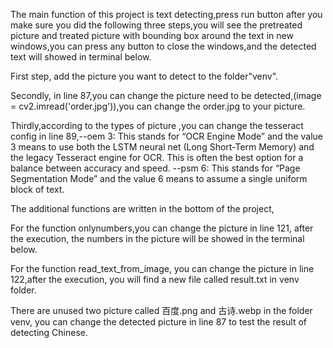 The main function of this project is text detecting,press run button after you make sure you did the following three steps,you will see the pretreated picture and treated picture with bounding box around the text in new windows,you can press any button to close the windows,and the detected text will showed in terminal below.

First step, add the picture you want to detect to the folder"venv".

Secondly, in line 87,you can change the picture need to be detected,(image = cv2.imread('order.jpg')),you can change the order.jpg to your picture.

Thirdly,according to the types of picture ,you can change the tesseract config in line 89,--oem 3: This stands for “OCR Engine Mode” and the value 3 means to use both the LSTM neural net (Long Short-Term Memory) and the legacy Tesseract engine for OCR. This is often the best option for a balance between accuracy and speed.
--psm 6: This stands for “Page Segmentation Mode” and the value 6 means to assume a single uniform block of text.

The additional functions are written in the bottom of the project,

For the function onlynumbers,you can change the picture in line 121, after the execution, the numbers in the picture will be showed in the terminal below.

For the function read_text_from_image, you can change the picture in line 122,after the execution, you will find a new file called result.txt in venv folder.

There are unused two picture called 百度.png and 古诗.webp in the folder venv, you can change the detected picture in line 87 to test the result of detecting Chinese.
